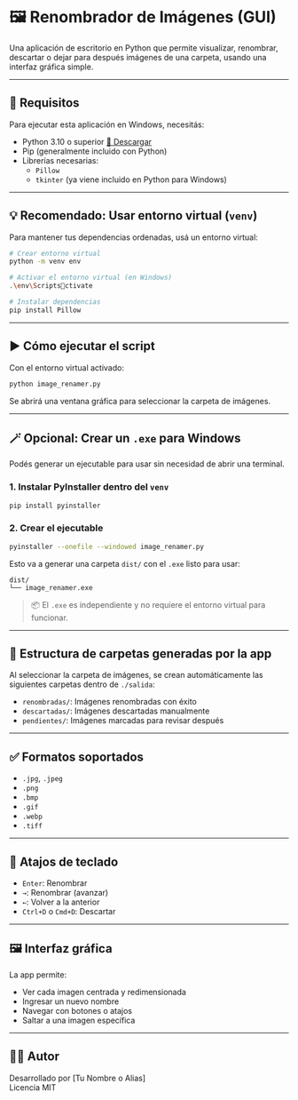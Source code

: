# 🖼️ Renombrador de Imágenes (GUI)

Una aplicación de escritorio en Python que permite visualizar, renombrar, descartar o dejar para después imágenes de una carpeta, usando una interfaz gráfica simple.

---

## 🧰 Requisitos

Para ejecutar esta aplicación en Windows, necesitás:

- Python 3.10 o superior [🧩 Descargar](https://www.python.org/downloads/windows/)
- Pip (generalmente incluido con Python)
- Librerías necesarias:
  - `Pillow`
  - `tkinter` (ya viene incluido en Python para Windows)

---

## 💡 Recomendado: Usar entorno virtual (`venv`)

Para mantener tus dependencias ordenadas, usá un entorno virtual:

```bash
# Crear entorno virtual
python -m venv env

# Activar el entorno virtual (en Windows)
.\env\Scriptsctivate

# Instalar dependencias
pip install Pillow
```

---

## ▶️ Cómo ejecutar el script

Con el entorno virtual activado:

```bash
python image_renamer.py
```

Se abrirá una ventana gráfica para seleccionar la carpeta de imágenes.

---

## 🪄 Opcional: Crear un `.exe` para Windows

Podés generar un ejecutable para usar sin necesidad de abrir una terminal.

### 1. Instalar PyInstaller dentro del `venv`

```bash
pip install pyinstaller
```

### 2. Crear el ejecutable

```bash
pyinstaller --onefile --windowed image_renamer.py
```

Esto va a generar una carpeta `dist/` con el `.exe` listo para usar:

```
dist/
└── image_renamer.exe
```

> 📦 El `.exe` es independiente y no requiere el entorno virtual para funcionar.

---

## 📁 Estructura de carpetas generadas por la app

Al seleccionar la carpeta de imágenes, se crean automáticamente las siguientes carpetas dentro de `./salida`:

- `renombradas/`: Imágenes renombradas con éxito
- `descartadas/`: Imágenes descartadas manualmente
- `pendientes/`: Imágenes marcadas para revisar después

---

## ✅ Formatos soportados

- `.jpg`, `.jpeg`
- `.png`
- `.bmp`
- `.gif`
- `.webp`
- `.tiff`

---

## 🧠 Atajos de teclado

- `Enter`: Renombrar
- `→`: Renombrar (avanzar)
- `←`: Volver a la anterior
- `Ctrl+D` o `Cmd+D`: Descartar

---

## 🖼️ Interfaz gráfica

La app permite:
- Ver cada imagen centrada y redimensionada
- Ingresar un nuevo nombre
- Navegar con botones o atajos
- Saltar a una imagen específica

---

## 🧑‍💻 Autor

Desarrollado por [Tu Nombre o Alias]  
Licencia MIT
